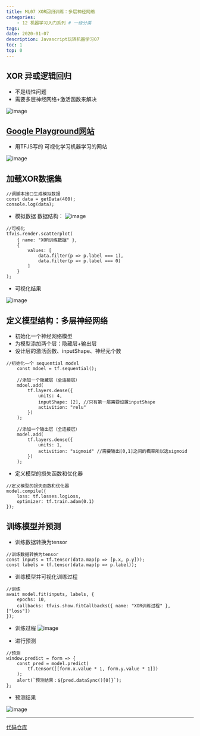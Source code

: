 ```yaml
---
title: ML07 XOR回归训练：多层神经网络
categories:
    - 12 机器学习入门系列 # 一级分类
tags:
date: 2020-01-07
description: Javascript玩转机器学习07
toc: 1
top: 0
---
```


## XOR 异或逻辑回归
- 不是线性问题
- 需要多层神经网络+激活函数来解决

![image](/images/ai/36.png)


## [Google Playground网站](http://playground.tensorflow.org/)
- 用TFJS写的 可视化学习机器学习的网站



![image](/images/ai/37.png)


## 加载XOR数据集

```
//调脚本接口生成模拟数据
const data = getData(400);
console.log(data);
```

- 模拟数据 数据结构：
![image](/images/ai/38.png)


```
//可视化
tfvis.render.scatterplot(
    { name: "XOR训练数据" },
    {
        values: [
            data.filter(p => p.label === 1),
            data.filter(p => p.label === 0)
        ]
    }
);
```

- 可视化结果

![image](/images/ai/39.png)

## 定义模型结构：多层神经网络
- 初始化一个神经网络模型
- 为模型添加两个层：隐藏层+输出层
- 设计层的激活函数、inputShape、神经元个数


```
//初始化一个 sequential model
    const mdoel = tf.sequential();

    //添加一个隐藏层（全连接层）
    mdoel.add(
        tf.layers.dense({
            units: 4,
            inputShape: [2], //只有第一层需要设置inputShape
            activition: "relu"
        })
    );

    //添加一个输出层（全连接层）
    model.add(
        tf.layers.dense({
            units: 1,
            activition: "sigmoid" //需要输出[0,1]之间的概率所以选sigmoid
        })
    );
```
- 定义模型的损失函数和优化器


```
//定义模型的损失函数和优化器
model.compile({
    loss: tf.losses.logLoss,
    optimizer: tf.train.adam(0.1)
});
```


## 训练模型并预测
- 训练数据转换为tensor

```
//训练数据转换为tensor
const inputs = tf.tensor(data.map(p => [p.x, p.y]));
const labels = tf.tensor(data.map(p => p.label));
```


- 训练模型并可视化训练过程

```
//训练
await model.fit(inputs, labels, {
    epochs: 10,
    callbacks: tfvis.show.fitCallbacks({ name: "XOR训练过程" }, ["loss"])
});
```

- 训练过程
![image](/images/ai/40.png)


- 进行预测

```
//预测
window.predict = form => {
    const pred = model.predict(
        tf.tensor([[form.x.value * 1, form.y.value * 1]])
    );
    alert(`预测结果：${pred.dataSync()[0]}`);
};
```

- 预测结果

![image](/images/ai/41.png)



---
[代码仓库](https://github.com/scarsu/js-ml.git)


